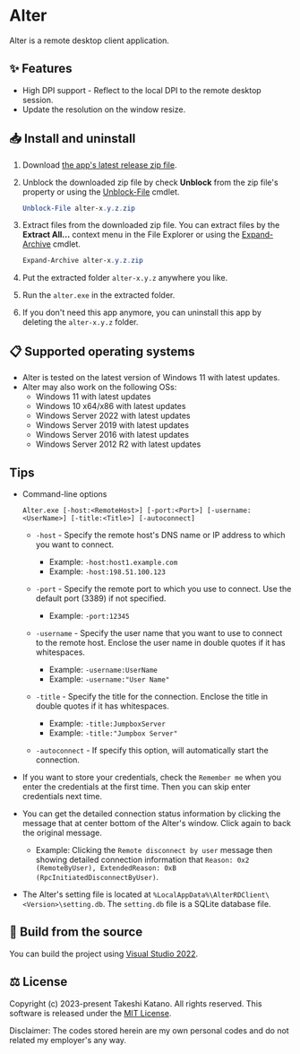 # Alter

Alter is a remote desktop client application.

## ✨ Features

- High DPI support - Reflect to the local DPI to the remote desktop session.
- Update the resolution on the window resize.

## 📥 Install and uninstall

1. Download [the app's latest release zip file](https://github.com/tksh164/alter-rdp-client/releases/latest).

2. Unblock the downloaded zip file by check **Unblock** from the zip file's property or using the [Unblock-File](https://learn.microsoft.com/en-us/powershell/module/microsoft.powershell.utility/unblock-file) cmdlet.
    
    ```powershell
    Unblock-File alter-x.y.z.zip
    ```
    
3. Extract files from the downloaded zip file. You can extract files by the **Extract All...** context menu in the File Explorer or using the [Expand-Archive](https://learn.microsoft.com/en-us/powershell/module/microsoft.powershell.archive/expand-archive) cmdlet.

    ```powershell
    Expand-Archive alter-x.y.z.zip
    ```

4. Put the extracted folder `alter-x.y.z` anywhere you like.

5. Run the `alter.exe` in the extracted folder.

6. If you don't need this app anymore, you can uninstall this app by deleting the `alter-x.y.z` folder.

## 📋 Supported operating systems

- Alter is tested on the latest version of Windows 11 with latest updates.
- Alter may also work on the following OSs:
    - Windows 11 with latest updates
    - Windows 10 x64/x86 with latest updates
    - Windows Server 2022 with latest updates
    - Windows Server 2019 with latest updates
    - Windows Server 2016 with latest updates
    - Windows Server 2012 R2 with latest updates

## Tips

- Command-line options

    ```
    Alter.exe [-host:<RemoteHost>] [-port:<Port>] [-username:<UserName>] [-title:<Title>] [-autoconnect]
    ````

    - `-host` - Specify the remote host's DNS name or IP address to which you want to connect.
        - Example: `-host:host1.example.com`
        - Example: `-host:198.51.100.123`

    - `-port` - Specify the remote port to which you use to connect. Use the default port (3389) if not specified.
        - Example: `-port:12345`

    - `-username` - Specify the user name that you want to use to connect to the remote host. Enclose the user name in double quotes if it has whitespaces.
        - Example: `-username:UserName`
        - Example: `-username:"User Name"`

    - `-title` - Specify the title for the connection. Enclose the title in double quotes if it has whitespaces.
        - Example: `-title:JumpboxServer`
        - Example: `-title:"Jumpbox Server"`

    - `-autoconnect` - If specify this option, will automatically start the connection.

- If you want to store your credentials, check the `Remember me` when you enter the credentials at the first time. Then you can skip enter credentials next time.

- You can get the detailed connection status information by clicking the message that at center bottom of the Alter's window. Click again to back the original message.
    - Example: Clicking the `Remote disconnect by user` message then showing detailed connection information that `Reason: 0x2 (RemoteByUser), ExtendedReason: 0xB (RpcInitiatedDisconnectByUser)`.
- The Alter's setting file is located at `%LocalAppData%\AlterRDClient\<Version>\setting.db`. The `setting.db` file is a SQLite database file.

## 🔨 Build from the source

You can build the project using [Visual Studio 2022](https://visualstudio.microsoft.com/).

## ⚖️ License

Copyright (c) 2023-present Takeshi Katano. All rights reserved. This software is released under the [MIT License](https://github.com/tksh164/alter-rdp-client/blob/main/LICENSE).

Disclaimer: The codes stored herein are my own personal codes and do not related my employer's any way.
